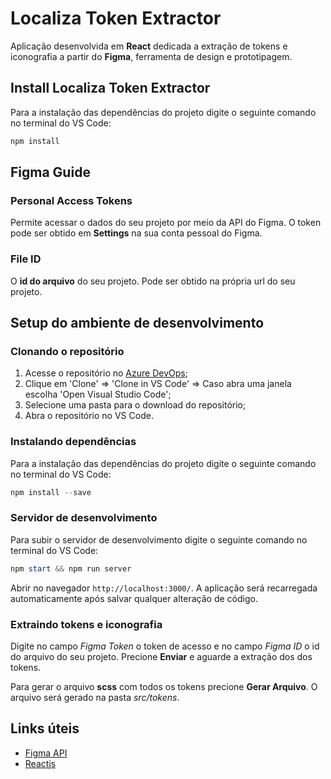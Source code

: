 # Localiza Token Extractor

Aplicação desenvolvida em **React** dedicada a extração de tokens e iconografia a partir do **Figma**, ferramenta de design e prototipagem.


## Install Localiza Token Extractor

Para a instalação das dependências do projeto digite o seguinte comando no terminal do VS Code:

```powershell
npm install
```


## Figma Guide

### Personal Access Tokens

Permite acessar o dados do seu projeto por meio da API do Figma. O token pode ser obtido em **Settings** na sua conta pessoal do Figma.

### File ID

O **id do arquivo** do seu projeto. Pode ser obtido na própria url do seu projeto.


## Setup do ambiente de desenvolvimento

### Clonando o repositório

1) Acesse o repositório no [Azure DevOps](https://dev.azure.com/localiza/Engenharia%20-%20Lab%20Canais%20Digitais/_git/gestaodefrotas-designtokens);
2) Clique em 'Clone'  =>  'Clone in VS Code'  =>  Caso abra uma janela escolha 'Open Visual Studio Code';
3) Selecione uma pasta para o download do repositório;
4) Abra o repositório no VS Code.

### Instalando dependências

Para a instalação das dependências do projeto digite o seguinte comando no terminal do VS Code:

```powershell
npm install --save
```

### Servidor de desenvolvimento

Para subir o servidor de desenvolvimento digite o seguinte comando no terminal do VS Code:

```powershell
npm start && npm run server
``` 

Abrir no navegador `http://localhost:3000/`. A aplicação será recarregada automaticamente após salvar qualquer alteração de código.

### Extraindo tokens e iconografia

Digite no campo *Figma Token* o token de acesso e no campo *Figma ID* o id do arquivo do seu projeto. Precione **Enviar** e aguarde a extração dos dos tokens. 

Para gerar o arquivo **scss** com todos os tokens precione **Gerar Arquivo**. O arquivo será gerado na pasta *src/tokens*.


## Links úteis

* [Figma API](https://www.figma.com/developers/api)
* [Reactjs](https://reactjs.org/)